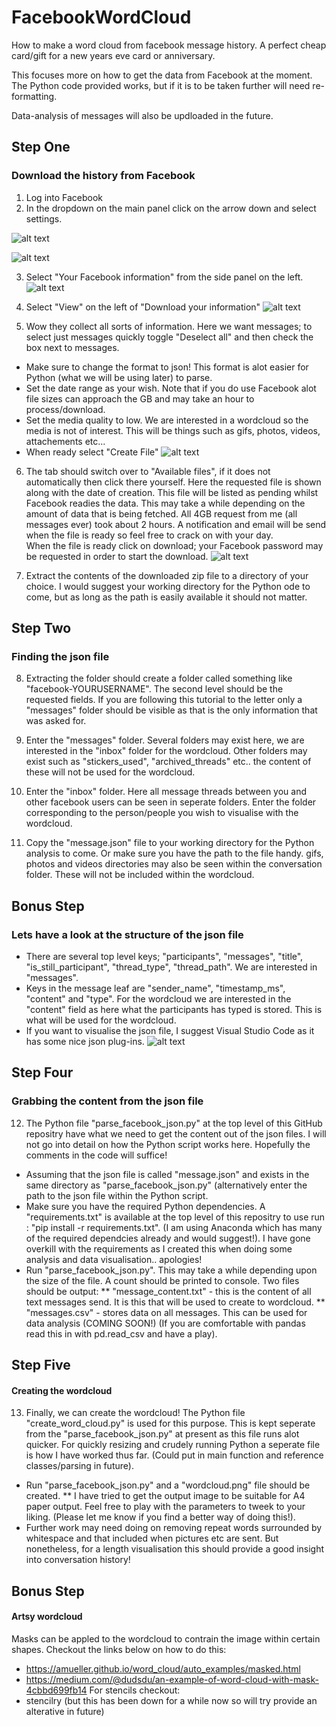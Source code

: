 # FacebookWordCloud
How to make a word cloud from facebook message history. A perfect cheap card/gift for a new years eve card or anniversary. 

This focuses more on how to get the data from Facebook at the moment. The Python code provided works, but if it is to be taken further will need re-formatting. 

Data-analysis of messages will also be updloaded in the future. 

## Step One
### Download the history from Facebook
1. Log into Facebook
2. In the dropdown on the main panel click on the arrow down and select settings. 

![alt text](https://github.com/DoomedBunny/FacebookWordCloud/blob/master/images/Picture1.png)

![alt text](https://github.com/DoomedBunny/FacebookWordCloud/blob/master/images/Picture2.png)

3. Select "Your Facebook information" from the side panel on the left. 
![alt text](https://github.com/DoomedBunny/FacebookWordCloud/blob/master/images/Picture3.png)

4. Select "View" on the left of "Download your information"
![alt text](https://github.com/DoomedBunny/FacebookWordCloud/blob/master/images/Picture4.png)

5. Wow they collect all sorts of information. Here we want messages; to select just messages quickly toggle "Deselect all" and then check the box next to messages. 
* Make sure to change the format to json! This format is alot easier for Python (what we will be using later) to parse. 
* Set the date range as your wish. Note that if you do use Facebook alot file sizes can approach the GB and may take an hour to process/download. 
* Set the media quality to low. We are interested in a wordcloud so the media is not of interest. This will be things such as gifs, photos, videos, attachements etc...
* When ready select "Create File"
![alt text](https://github.com/DoomedBunny/FacebookWordCloud/blob/master/images/Picture5.png)

6. The tab should switch over to "Available files", if it does not automatically then click there yourself. Here the requested file is shown along with the date of creation. This file will be listed as pending whilst Facebook readies the data. This may take a while depending on the amount of data that is being fetched. All 4GB request from me (all messages ever) took about 2 hours. A notification and email will be send when the file is ready so feel free to crack on with your day. <br> When the file is ready click on download; your Facebook password may be requested in order to start the download. 
![alt text](https://github.com/DoomedBunny/FacebookWordCloud/blob/master/images/Picture6.png)

7. Extract the contents of the downloaded zip file to a directory of your choice. I would suggest your working directory for the Python ode to come, but as long as the path is easily available it should not matter. 

## Step Two
### Finding the json file

8. Extracting the folder should create a folder called something like "facebook-YOURUSERNAME". The second level should be the requested fields. If you are following this tutorial to the letter only a "messages" folder should be visible as that is the only information that was asked for. 

9. Enter the "messages" folder. Several folders may exist here, we are interested in the "inbox" folder for the wordcloud. Other folders may exist such as "stickers_used", "archived_threads" etc.. the content of these will not be used for the wordcloud.

10. Enter the "inbox" folder. Here all message threads between you and other facebook users can be seen in seperate folders. Enter the folder corresponding to the person/people you wish to visualise with the wordcloud. 

11. Copy the "message.json" file to your working directory for the Python analysis to come. Or make sure you have the path to the file handy. gifs, photos and videos directories may also be seen within the conversation folder. These will not be included within the wordcloud. 

## Bonus Step
### Lets have a look at the structure of the json file

* There are several top level keys; "participants", "messages", "title", "is_still_participant", "thread_type", "thread_path". We are interested in "messages". 
* Keys in the message leaf are "sender_name", "timestamp_ms", "content" and "type". For the wordcloud we are interested in the "content" field as here what the participants has typed is stored. This is what will be used for the wordcloud. 
* If you want to visualise the json file, I suggest Visual Studio Code as it has some nice json plug-ins. 
![alt text](https://github.com/DoomedBunny/FacebookWordCloud/blob/master/images/Picture7.png)

## Step Four
### Grabbing the content from the json file

12. The Python file "parse_facebook_json.py" at the top level of this GitHub repositry have what we need to get the content out of the json files. I will not go into detail on how the Python script works here. Hopefully the comments in the code will suffice! 
* Assuming that the json file is called "message.json" and exists in the same directory as "parse_facebook_json.py" (alternatively enter the path to the json file within the Python script. 
* Make sure you have the required Python dependencies. A "requirements.txt" is available at the top level of this repositry to use run : "pip install -r requirements.txt". (I am using Anaconda which has many of the required dependcies already and would suggest!). I have gone overkill with the requirements as I created this when doing some analysis and data visualisation.. apologies!
* Run "parse_facebook_json.py". This may take a while depending upon the size of the file. A count should be printed to console. Two files should be output:
** "message_content.txt" - this is the content of all text messages send. It is this that will be used to create to wordcloud. 
** "messages.csv" - stores data on all messages. This can be used for data analysis (COMING SOON!) (If you are comfortable with pandas read this in with pd.read_csv and have a play). 

## Step Five
#### Creating the wordcloud

13. Finally, we can create the wordcloud! The Python file "create_word_cloud.py" is used for this purpose. This is kept seperate from the "parse_facebook_json.py" at present as this file runs alot quicker. For quickly resizing and crudely running Python a seperate file is how I have worked thus far. (Could put in main function and reference classes/parsing in future). 
* Run "parse_facebook_json.py" and a "wordcloud.png" file should be created. 
** I have tried to get the output image to be suitable for A4 paper output. Feel free to play with the parameters to tweek to your liking. (Please let me know if you find a better way of doing this!).
* Further work may need doing on removing repeat words surrounded by whitespace and that included when pictures etc are sent. But nonetheless, for a length visualisation this should provide a good insight into conversation history!

## Bonus Step
#### Artsy wordcloud
Masks can be appled to the wordcloud to contrain the image within certain shapes. Checkout the links below on how to do this:
* https://amueller.github.io/word_cloud/auto_examples/masked.html
* https://medium.com/@dudsdu/an-example-of-word-cloud-with-mask-4cbbd699fb14
For stencils checkout:
* stencilry (but this has been down for a while now so will try provide an alterative in future)


